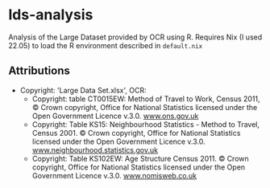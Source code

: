 # lds-analysis
Analysis of the Large Dataset provided by OCR using R.
Requires Nix (I used 22.05) to load the R environment described in `default.nix`

## Attributions
- Copyright: 'Large Data Set.xlsx', OCR:
  - Copyright: table CT0015EW: Method of Travel to Work, Census 2011, © Crown copyright, Office for National Statistics licensed under the Open Government Licence v.3.0. www.ons.gov.uk
  - Copyright: Table KS15: Neighbourhood Statistics - Method to Travel, Census 2001. © Crown copyright, Office for National Statistics licensed under the Open Government Licence v.3.0. www.neighbourhood.statistics.gov.uk
  - Copyright: Table KS102EW: Age Structure Census 2011. © Crown copyright, Office for National Statistics licensed under the Open Government Licence v.3.0. www.nomisweb.co.uk
